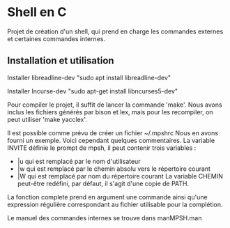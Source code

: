 # Shell en C

Projet de création d'un shell, qui prend en charge les commandes externes et certaines commandes internes.

## Installation et utilisation 

Installer libreadline-dev "sudo apt install libreadline-dev"

Installer lncurse-dev "sudo apt-get install libncurses5-dev"

Pour compiler le projet, il suffit de lancer la commande 'make'.
Nous avons inclus les fichiers générés par bison et lex, mais pour les recompiler, on peut utiliser 'make yacclex'.

Il est possible comme prévu de créer un fichier ~/.mpshrc
Nous en avons fourni un exemple. Voici cependant quelques commentaires.
La variable INVITE définie le prompt de mpsh, il peut contenir trois variables :
- |u qui est remplacé par le nom d'utilisateur
- |w qui est remplacé par le chemin absolu vers le répertoire courant
- |W qui est remplacé par nom du répertoire courant
La variable CHEMIN peut-être redéfini, par défaut, il s'agit d'une copie de PATH.

La fonction complete prend en argument une commande ainsi qu'une expression régulière correspondant au fichier utilisable pour la complétion.

Le manuel des commandes internes se trouve dans manMPSH.man
